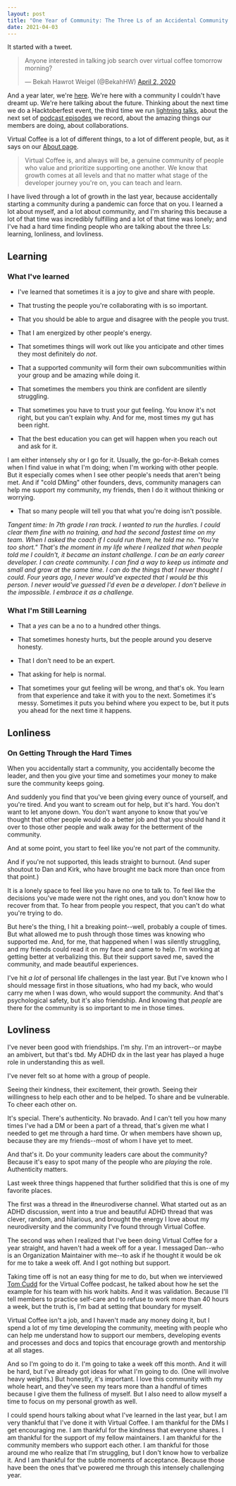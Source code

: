 ```yaml
---
layout: post
title: "One Year of Community: The Three Ls of an Accidental Community Creator"
date: 2021-04-03
---
```


It started with a tweet.

<blockquote class="twitter-tweet"><p lang="en" dir="ltr">Anyone interested in talking job search over virtual coffee tomorrow morning?</p>&mdash; Bekah Hawrot Weigel (@BekahHW) <a href="https://twitter.com/BekahHW/status/1245829083025428481?ref_src=twsrc%5Etfw">April 2, 2020</a></blockquote> <script async src="https://platform.twitter.com/widgets.js" charset="utf-8"></script>

And a year later, we're [here](https://virtualcoffee.io/). We're here with a community I couldn't have dreamt up. We're here talking about the future. Thinking about the next time we do a Hacktoberfest event, the third time we run [lightning talks](youtube.com/watch?v=UQl8q09BpiA&list=PLh9uT23TA65infGqUUaVibI0IssI0G6NY), about the next set of [podcast episodes](https://virtualcoffee.io/podcast/) we record, about the amazing things our members are doing, about collaborations.

Virtual Coffee is a lot of different things, to a lot of different people, but, as it says on our [About page](https://virtualcoffee.io/about/).

> Virtual Coffee is, and always will be, a genuine community of people who value and prioritize supporting one another. We know that growth comes at all levels and that no matter what stage of the developer journey you're on, you can teach and learn.

I have lived through a lot of growth in the last year, because accidentally starting a community during a pandemic can force that on you. I learned a lot about myself, and a lot about community, and I'm sharing this because a lot of that time was incredibly fulfilling and a lot of that time was lonely; and I've had a hard time finding people who are talking about the three Ls: learning, lonliness, and lovliness.

## Learning
### What I've learned

- I've learned that sometimes it is a joy to give and share with people.

- That trusting the people you're collaborating with is so important.

- That you should be able to argue and disagree with the people you trust.

- That I am energized by other people's energy.

- That sometimes things will work out like you anticipate and other times they most definitely do _not_.

- That a supported community will form their own subcommunities within your group and be amazing while doing it.

- That sometimes the members you think are confident are silently struggling.

- That sometimes you have to trust your gut feeling. You know it's not right, but you can't explain why. And for me, most times my gut has been right.

- That the best education you can get will happen when you reach out and ask for it. 

I am either intensely shy or I go for it. Usually, the go-for-it-Bekah comes when I find value in what I'm doing; when I'm working with other people. But it especially comes when I see other people's needs that aren't being met. And if "cold DMing" other founders, devs, community managers can help me support my community, my friends, then I do it without thinking or worrying. 

- That so many people will tell you that what you're doing isn't possible. 

_Tangent time: In 7th grade I ran track. I wanted to run the hurdles. I could clear them fine with no training, and had the second fastest time on my team. When I asked the coach if I could run them, he told me no. "You're too short." That's the moment in my life where I realized that when people told me I couldn't, it became an instant challenge. I can be an early career developer. I can create community. I can find a way to keep us intimate and small and grow at the same time. I can do the things that I never thought I could. Four years ago, I never would've expected that I would be this person. I never would've guessed I'd even be a developer. I don't believe in the impossible. I embrace it as a challenge._

### What I'm Still Learning

- That a _yes_ can be a no to a hundred other things.

- That sometimes honesty hurts, but the people around you deserve honesty.

- That I don't need to be an expert.

- That asking for help is normal.

- That sometimes your gut feeling will be wrong, and that's ok. You learn from that experience and take it with you to the next. Sometimes it's messy. Sometimes it puts you behind where you expect to be, but it puts you ahead for the next time it happens.

## Lonliness
### On Getting Through the Hard Times

When you accidentally start a community, you accidentally become the leader, and then you give your time and sometimes your money to make sure the community keeps going. 

And suddenly you find that you've been giving every ounce of yourself, and you're tired. And you want to scream out for help, but it's hard. You don't want to let anyone down. You don't want anyone to know that you've thought that other people would do a better job and that you should hand it over to those other people and walk away for the betterment of the community. 

And at some point, you start to feel like you're not part of the community. 

And if you're not supported, this leads straight to burnout. (And super shoutout to Dan and Kirk, who have brought me back more than once from that point.)

It is a lonely space to feel like you have no one to talk to. To feel like the decisions you've made were not the right ones, and you don't know how to recover from that. To hear from people you respect, that you can't do what you're trying to do. 

But here's the thing, I hit a breaking point--well, probably a couple of times. But what allowed me to push through those times was knowing who supported me. And, for me, that happened when I was silently struggling, and my friends could read it on my face and came to help. I'm working at getting better at verbalizing this. But their support saved me, saved the community, and made beautiful experiences.

I've hit _a lot_ of personal life challenges in the last year. But I've known who I should message first in those situations, who had my back, who would carry me when I was down, who would support the community. And that's psychological safety, but it's also friendship. And knowing that _people_ are there for the community is so important to me in those times.

## Lovliness

I've never been good with friendships. I'm shy. I'm an introvert--or maybe an ambivert, but that's tbd. My ADHD dx in the last year has played a huge role in understanding this as well. 

I've never felt so at home with a group of people. 

Seeing their kindness, their excitement, their growth. Seeing their willingness to help each other and to be helped. To share and be vulnerable. To cheer each other on. 

It's special. There's authenticity. No bravado. And I can't tell you how many times I've had a DM or been a part of a thread, that's given me what I needed to get me through a hard time. Or when members have shown up, because they are my friends--most of whom I have yet to meet.

And that's it. Do your community leaders care about the community? Because it's easy to spot many of the people who are _playing_ the role. Authenticity matters.

Last week three things happened that further solidified that this is one of my favorite places. 

The first was a thread in the #neurodiverse channel. What started out as an ADHD discussion, went into a true and beautiful ADHD thread that was clever, random, and hilarious, and brought the energy I love about my neurodiversity and the community I've found through Virtual Coffee.

The second was when I realized that I've been doing Virtual Coffee for a year straight, and haven't had a week off for a year. I messaged Dan--who is an Organization Maintainer with me--to ask if he thought it would be ok for me to take a week off. And I got nothing but support.

Taking time off is not an easy thing for me to do, but when we interviewed [Tom Cudd](https://twitter.com/tomcudd) for the Virtual Coffee podcast, he talked about how he set the example for his team with his work habits. And it was validation. Because I'll tell members to practice self-care and to refuse to work more than 40 hours a week, but the truth is, I'm bad at setting that boundary for myself. 

Virtual Coffee isn't a job, and I haven't made any money doing it, but I spend a lot of my time developing the community, meeting with people who can help me understand how to support our members, developing events and processes and docs and topics that encourage growth and mentorship at all stages.

And so I'm going to do it. I'm going to take a week off this month. And it will be hard, but I've already got ideas for what I'm going to do. (One will involve heavy weights.) But honestly, it's important. I love this community with my whole heart, and they've seen my tears more than a handful of times because I give them the fullness of myself. But I also need to allow myself a time to focus on my personal growth as well.

I could spend hours talking about what I've learned in the last year, but I am very thankful that I've done it with Virtual Coffee. I am thankful for the DMs I get encouraging me. I am thankful for the kindness that everyone shares. I am thankful for the support of my fellow maintainers. I am thankful for the community members who support each other. I am thankful for those around me who realize that I'm struggling, but I don't know how to verbalize it. And I am thankful for the subtle moments of acceptance. Because those have been the ones that've powered me through this intensely challenging year.

